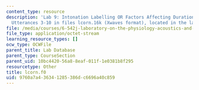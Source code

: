 ```yaml
---
content_type: resource
description: 'Lab 9: Intonation Labelling OR Factors Affecting Duration. Part A1:
  Utterances 3-10 in files lcorn.16k (Xwaves format), located in the labc account'
file: /media/courses/6-542j-laboratory-on-the-physiology-acoustics-and-perception-of-speech-fall-2005/9760a7a436341285386dc6696a40c859_lcorn.f0
file_type: application/octet-stream
learning_resource_types: []
ocw_type: OCWFile
parent_title: Lab Database
parent_type: CourseSection
parent_uid: 10bc4420-56a8-8eaf-011f-1e0381b8f295
resourcetype: Other
title: lcorn.f0
uid: 9760a7a4-3634-1285-386d-c6696a40c859
---
```

